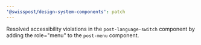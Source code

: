 ```yaml
---
'@swisspost/design-system-components': patch
---
```


Resolved accessibility violations in the `post-language-switch` component by adding the role="menu" to the `post-menu` component.
